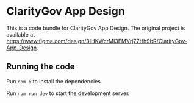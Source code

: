 
  # ClarityGov App Design

  This is a code bundle for ClarityGov App Design. The original project is available at https://www.figma.com/design/3IHKWcrMI3EMVrj77Hh9bR/ClarityGov-App-Design.

  ## Running the code

  Run `npm i` to install the dependencies.

  Run `npm run dev` to start the development server.
  